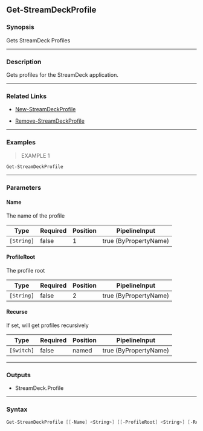 Get-StreamDeckProfile
---------------------

### Synopsis
Gets StreamDeck Profiles

---

### Description

Gets profiles for the StreamDeck application.

---

### Related Links
* [New-StreamDeckProfile](New-StreamDeckProfile.md)

* [Remove-StreamDeckProfile](Remove-StreamDeckProfile.md)

---

### Examples
> EXAMPLE 1

```PowerShell
Get-StreamDeckProfile
```

---

### Parameters
#### **Name**
The name of the profile

|Type      |Required|Position|PipelineInput        |
|----------|--------|--------|---------------------|
|`[String]`|false   |1       |true (ByPropertyName)|

#### **ProfileRoot**
The profile root

|Type      |Required|Position|PipelineInput        |
|----------|--------|--------|---------------------|
|`[String]`|false   |2       |true (ByPropertyName)|

#### **Recurse**
If set, will get profiles recursively

|Type      |Required|Position|PipelineInput        |
|----------|--------|--------|---------------------|
|`[Switch]`|false   |named   |true (ByPropertyName)|

---

### Outputs
* StreamDeck.Profile

---

### Syntax
```PowerShell
Get-StreamDeckProfile [[-Name] <String>] [[-ProfileRoot] <String>] [-Recurse] [<CommonParameters>]
```
